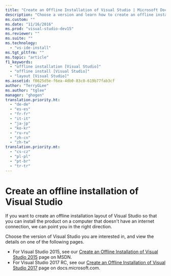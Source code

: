 ```yaml
---
title: "Create an Offline Installation of Visual Studio | Microsoft Docs"
description: "Choose a version and learn how to create an offline installation of Visual Studio."
ms.custom: ""
ms.date: "11/16/2016"
ms.prod: "visual-studio-dev15"
ms.reviewer: ""
ms.suite: ""
ms.technology:
  - "vs-ide-install"
ms.tgt_pltfrm: ""
ms.topic: "article"
f1_keywords:
  - "offline installation [Visual Studio]"
  - "offline install [Visual Studio]"
  - "layout [Visual Studio]"
ms.assetid: f8625d5e-f6ea-4db0-83c0-619b77fab3cf
author: "TerryGLee"
ms.author: "tglee"
manager: "ghogen"
translation.priority.ht:
  - "de-de"
  - "es-es"
  - "fr-fr"
  - "it-it"
  - "ja-jp"
  - "ko-kr"
  - "ru-ru"
  - "zh-cn"
  - "zh-tw"
translation.priority.mt:
  - "cs-cz"
  - "pl-pl"
  - "pt-br"
  - "tr-tr"
---
```

# Create an offline installation of Visual Studio

If you want to create an offline installation layout of Visual Studio so that you can install the product on a computer that doesn't have an internet connection, we can point you in the right direction.

Choose the version of Visual Studio you are interested in, and view the details on one of the following pages.

* For Visual Studio 2015, see our [Create an Offline Installation of Visual Studio 2015](https://msdn.microsoft.com/library/mt706497.aspx) page on MSDN.
* For Visual Studio 2017 RC, see our [Create an Offline Installation of Visual Studio 2017](.../install/create-an-offline-installation-of-visual-studio.md) page on docs.microsoft.com.
